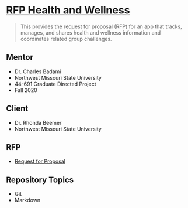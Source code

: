 # [RFP Health and Wellness](https://github.com/cbadami/rfp-health-and-wellness)

> This provides the request for proposal (RFP) for an app that tracks, manages, and shares health and wellness information and coordinates related group challenges.

## Mentor

- Dr. Charles Badami
- Northwest Missouri State University
- 44-691 Graduate Directed Project 
- Fall 2020

## Client

- Dr. Rhonda Beemer
- Northwest Missouri State University

## RFP

- [Request for Proposal](https://github.com/)

## Repository Topics

- Git
- Markdown

